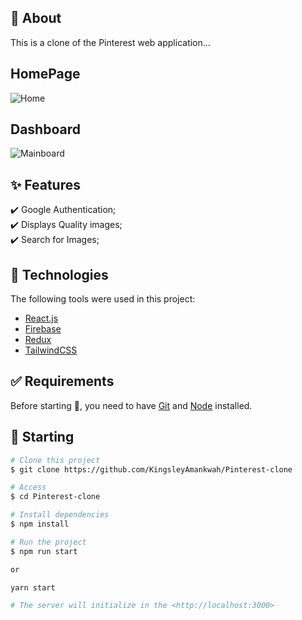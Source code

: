 ## :dart: About

This is a clone of the Pinterest web application...

## HomePage

![Home](https://user-images.githubusercontent.com/64941442/213516555-9ee0f2c6-f9be-44de-a1ee-379a0581523f.png)

## Dashboard

![Mainboard](https://user-images.githubusercontent.com/64941442/213516438-74707784-824b-4ccc-862d-0fd5bd5af484.png)

<!-- ## :rocket: [Demo](https://laugh-out-loud-kingsleyamankwah.vercel.app/) -->

## :sparkles: Features

:heavy_check_mark: Google Authentication;\
:heavy_check_mark: Displays Quality images;\
:heavy_check_mark: Search for Images;

## :rocket: Technologies

The following tools were used in this project:

- [React.js](https://reactjs.org/)
- [Firebase](https://firebase.google.com/)
- [Redux](https://redux.js.org/)
- [TailwindCSS](https://tailwindcss.com)

## :white_check_mark: Requirements

Before starting :checkered_flag:, you need to have [Git](https://git-scm.com) and [Node](https://nodejs.org/en/) installed.

## :checkered_flag: Starting

```bash
# Clone this project
$ git clone https://github.com/KingsleyAmankwah/Pinterest-clone

# Access
$ cd Pinterest-clone

# Install dependencies
$ npm install

# Run the project
$ npm run start

or

yarn start

# The server will initialize in the <http://localhost:3000>
```
